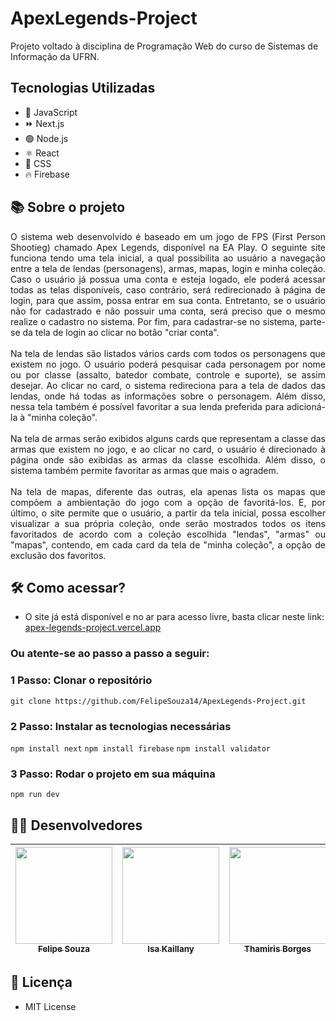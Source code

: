 # ApexLegends-Project
Projeto voltado à disciplina de Programação Web do curso de Sistemas de Informação da UFRN.

## Tecnologias Utilizadas 
* :rocket: JavaScript
* :fast_forward: Next.js
* :green_circle: Node.js
* :atom_symbol: React
* :art: CSS
* :fire: Firebase

## 📚 Sobre o projeto
<div align="justify">
O sistema web desenvolvido é baseado em um jogo de FPS (First Person Shootieg) chamado Apex Legends, disponível na EA Play. O seguinte site 
funciona tendo uma tela inicial, a qual possibilita ao usuário a navegação entre a tela de lendas (personagens), armas, mapas, login e minha coleção. Caso o 
usuário já possua uma conta e esteja logado, ele poderá acessar todas as telas disponíveis, caso contrário, será redirecionado à página de login,
para que assim, possa entrar em sua conta. Entretanto, se o usuário não for cadastrado e não possuir uma conta, será preciso que o mesmo realize 
o cadastro no sistema. Por fim, para cadastrar-se no sistema, parte-se da tela de login ao clicar no botão "criar conta".
<br><br>
Na tela de lendas são listados vários cards com todos os personagens que existem no jogo. O usuário poderá pesquisar cada personagem por nome ou 
por classe (assalto, batedor combate, controle e suporte), se assim desejar. Ao clicar no card, o sistema redireciona para a tela de dados das lendas, 
onde há todas as informações sobre o personagem. Além disso, nessa tela também é possível favoritar a sua lenda preferida para adicioná-la à "minha coleção".
<br><br>
Na tela de armas serão exibidos alguns cards que representam a classe das armas que existem no jogo, e ao clicar no card, o usuário é direcionado
à página onde são exibidas as armas da classe escolhida. Além disso, o sistema também permite favoritar as armas que mais o agradem.
<br><br>
Na tela de mapas, diferente das outras, ela apenas lista os mapas que compõem a ambientação do jogo com a opção de favoritá-los. E, por último, o site permite que
o usuário, a partir da tela inicial, possa escolher visualizar a sua própria coleção, onde serão mostrados todos os itens favoritados de acordo com a coleção escolhida
"lendas", "armas" ou "mapas", contendo, em cada card da tela de "minha coleção", a opção de exclusão dos favoritos.
</div>

## 🛠️ Como acessar?
* O site já está disponível e no ar para acesso livre, basta clicar neste link: [apex-legends-project.vercel.app](https://apex-legends-project.vercel.app)

### Ou atente-se ao passo a passo a seguir:
### 1 Passo: Clonar o repositório
``` git clone https://github.com/FelipeSouza14/ApexLegends-Project.git ```
### 2 Passo: Instalar as tecnologias necessárias
``` npm install next ``` ``` npm install firebase ``` ``` npm install validator ```
### 3 Passo: Rodar o projeto em sua máquina
``` npm run dev ```

## 👨‍💻 Desenvolvedores
| [<img src="https://avatars.githubusercontent.com/u/112143084?v=4" width=155><br><sub>Felipe Souza</sub>](https://github.com/FelipeSouza14) |  [<img src="https://avatars.githubusercontent.com/u/103084622?v=4" width=155><br><sub>Isa Kaillany</sub>](https://github.com/IsaKaillany) | [<img src="https://avatars.githubusercontent.com/u/87441572?v=4" width=155><br><sub>Thamiris Borges</sub>](https://github.com/Thami03) |
| :---: | :---: | :---: |

## 📝 Licença
* MIT License
